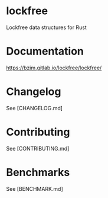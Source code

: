# lockfree
Lockfree data structures for Rust

# Documentation
<https://bzim.gitlab.io/lockfree/lockfree/>

# Changelog
See [CHANGELOG.md]

# Contributing
See [CONTRIBUTING.md]

# Benchmarks
See [BENCHMARK.md]